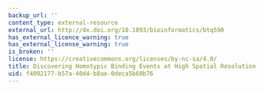 ```yaml
---
backup_url: ''
content_type: external-resource
external_url: http://dx.doi.org/10.1093/bioinformatics/btq590
has_external_licence_warning: true
has_external_license_warning: true
is_broken: ''
license: https://creativecommons.org/licenses/by-nc-sa/4.0/
title: Discovering Homotypic Binding Events at High Spatial Resolution
uid: f4092177-b57a-40d4-b8ae-0deca5b60b76
---
```

